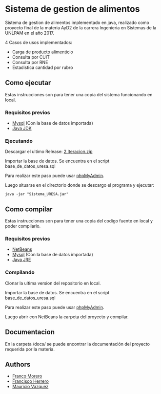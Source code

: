 # Sistema de gestion de alimentos
Sistema de gestion de alimentos implementado en java, realizado como proyecto final de la materia AyD2 de la carrera Ingenieria en Sistemas de la UNLPAM en el año 2017.

4 Casos de usos implementados:
* Carga de producto alimenticio
* Consulta por CUIT
* Consulta por RNE
* Estadistica cantidad por rubro


## Como ejecutar
Estas instrucciones son para tener una copia del sistema funcionando en local.

### Requisitos previos
* [Mysql](https://www.mysql.com/) (Con la base de datos importada)
* [Java JDK](http://www.oracle.com/technetwork/es/java/javase/downloads/index.html)

### Ejecutando
Descargar el ultimo Release: [2.Iteracion.zip](https://github.com/francomor/gestion_alimentos/releases/download/v0.2/2.Iteracion.zip)

Importar la base de datos. Se encuentra en el script base_de_datos_uresa.sql

Para realizar este paso puede usar [phpMyAdmin](https://www.phpmyadmin.net/).

Luego situarse en el directorio donde se descargo el programa y ejecutar:
```
java -jar "Sistema_URESA.jar" 
```

## Como compilar
Estas instrucciones son para tener una copia del codigo fuente en local y poder compilarlo.

### Requisitos previos
* [NetBeans](https://netbeans.org/)
* [Mysql](https://www.mysql.com/) (Con la base de datos importada)
* [Java JRE](http://www.oracle.com/technetwork/java/javase/downloads/jre8-downloads-2133155.html)

### Compilando
Clonar la ultima version del repositorio en local.

Importar la base de datos. Se encuentra en el script base_de_datos_uresa.sql

Para realizar este paso puede usar [phpMyAdmin](https://www.phpmyadmin.net/).

Luego abrir con NetBeans la carpeta del proyecto y compilar.

## Documentacion
En la carpeta /docs/ se puede encontrar la documentación del proyecto requerida por la materia.


## Authors

* [Franco Morero](https://github.com/francomor)
* [Francisco Herrero](https://github.com/herrerofrancisco)
* [Mauricio Vazquez](https://github.com/mauriVazquez)
